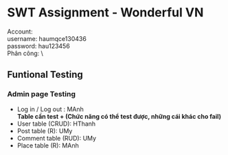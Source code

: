 # SWT Assignment - Wonderful VN 
Account: \
username: haumqce130436 \
password: hau123456 \
Phân công: \
## Funtional Testing
### Admin page Testing
- Log in / Log out : MAnh \
**Table cần test + (Chức năng có thể test được, những cái khác cho fail)** 
- User table (CRUD): HThanh
- Post table (R): UMy 
- Comment table (RUD): UMy
- Place table (R): MAnh
